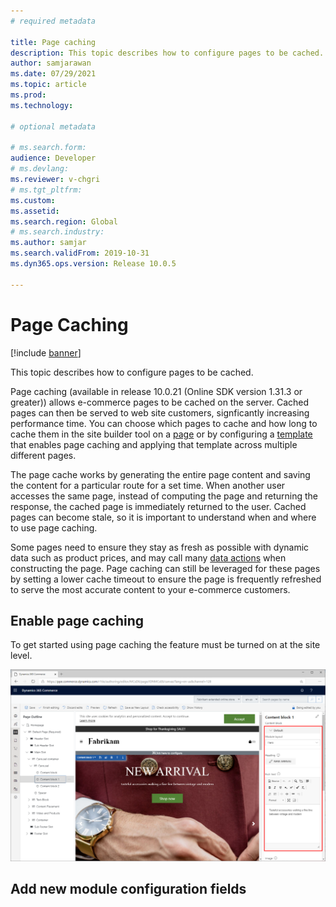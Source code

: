 ```yaml
---
# required metadata

title: Page caching
description: This topic describes how to configure pages to be cached. 
author: samjarawan
ms.date: 07/29/2021
ms.topic: article
ms.prod: 
ms.technology: 

# optional metadata

# ms.search.form: 
audience: Developer
# ms.devlang: 
ms.reviewer: v-chgri
# ms.tgt_pltfrm: 
ms.custom: 
ms.assetid: 
ms.search.region: Global
# ms.search.industry: 
ms.author: samjar
ms.search.validFrom: 2019-10-31
ms.dyn365.ops.version: Release 10.0.5

---
```

# Page Caching

[!include [banner](../includes/banner.md)]

This topic describes how to configure pages to be cached.

Page caching (available in release 10.0.21 (Online SDK version 1.31.3 or greater)) allows e-commerce pages to be cached on the server.  Cached pages can then be served to web site customers, signficantly increasing performance time. You can choose which pages to cache and how long to cache them in the site builder tool on a [page](../modify-existing-page.md) or by configuring a [template](../templates-layouts-overview.md) that enables page caching and applying that template across multiple different pages.
 
The page cache works by generating the entire page content and saving the content for a particular route for a set time. When another user accesses the same page, instead of computing the page and returning the response, the cached page is immediately returned to the user.  Cached pages can become stale, so it is important to understand when and where to use page caching.
 
Some pages need to ensure they stay as fresh as possible with dynamic data such as product prices, and may call many [data actions](data-actions.md) when constructing the page. Page caching can still be leveraged for these pages by setting a lower cache timeout to ensure the page is frequently refreshed to serve the most accurate content to your e-commerce customers.

## Enable page caching

To get started using page caching the feature must be turned on at the site level.


![Module configuration fields in the authoring tools.](media/module-config-fields.png)

## Add new module configuration fields
